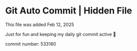 # Git Auto Commit | Hidden File

This file was added Feb 12, 2025

Just for fun and keeping my daily git commit active 🤪

commit number: 533160
